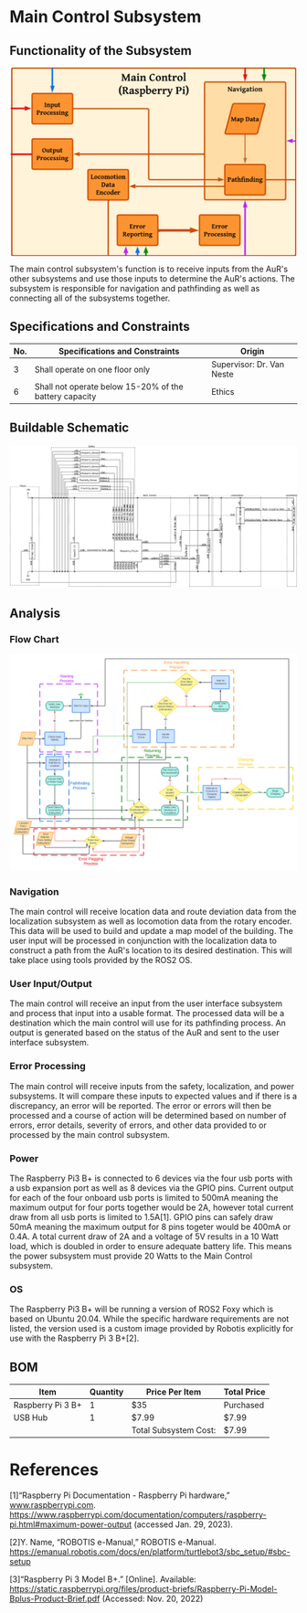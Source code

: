 # Main Control Subsystem

## Functionality of the Subsystem
<img src="https://github.com/Hawk652/Capstone-Guidance-Robot/blob/main/Documentation/Images/main_control/MainControlBlockDiagram.png" alt="Figure 1" width="500" style="display: block; margin-left: auto; margin-right: auto;"/>

The main control subsystem's function is to receive inputs from the AuR's other subsystems and use those inputs to determine the AuR's actions. The subsystem is responsible for navigation and pathfinding as well as connecting all of the subsystems together.

## Specifications and Constraints
| No. | Specifications and Constraints | Origin |
|-|-|-|
| 3 | Shall operate on one floor only | Supervisor: Dr. Van Neste |
| 6 | Shall not operate below 15-20% of the battery capacity | Ethics |

## Buildable Schematic
![Alt text](https://github.com/Hawk652/Capstone-Guidance-Robot/blob/main/Documentation/Images/main_control/Main%20Conrtol%20Circuit%20Schematic_3.PNG)

## Analysis

### Flow Chart
![Alt text](https://github.com/Hawk652/Capstone-Guidance-Robot/blob/main/Documentation/Images/main_control/Main%20control%20flowchart%20(1).png)

### Navigation
The main control will receive location data and route deviation data from the localization subsystem as well as locomotion data from the rotary encoder. This data will be used to build and update a map model of the building. The user input will be processed in conjunction with the localization data to construct a path from the AuR's location to its desired destination. This will take place using tools provided by the ROS2 OS.
### User Input/Output
The main control will receive an input from the user interface subsystem and process that input into a usable format. The processed data will be a destination which the main control will use for its pathfinding process. An output is generated based on the status of the AuR and sent to the user interface subsystem.
### Error Processing
The main control will receive inputs from the safety, localization, and power subsystems. It will compare these inputs to expected values and if there is a discrepancy, an error will be reported. The error or errors will then be processed and a course of action will be determined based on number of errors, error details, severity of errors, and other data provided to or processed by the main control subsystem.
### Power
The Raspberry Pi3 B+ is connected to 6 devices via the four usb ports with a usb expansion port as well as 8 devices via the GPIO pins. Current output for each of the four onboard usb ports is limited to 500mA meaning the maximum output for four ports together would be 2A, however total current draw from all usb ports is limited to 1.5A[1]. GPIO pins can safely draw 50mA meaning the maximum output for 8 pins togeter would be 400mA or 0.4A. A total current draw of 2A and a voltage of 5V results in a 10 Watt load, which is doubled in order to ensure adequate battery life. This means the power subsystem must provide 20 Watts to the Main Control subsystem.
### OS
The Raspberry Pi3 B+ will be running a version of ROS2 Foxy which is based on Ubuntu 20.04. While the specific hardware requirements are not listed, the version used is a custom image provided by Robotis explicitly for use with the Raspberry Pi 3 B+[2].

## BOM
| Item | Quantity | Price Per Item | Total Price |
|-|-|-|-|
| Raspberry Pi 3 B+ | 1 | $35 | Purchased |
| USB Hub | 1 | $7.99 | $7.99 |
| | | Total Subsystem Cost: | $7.99 |

# References
[1]“Raspberry Pi Documentation - Raspberry Pi hardware,” www.raspberrypi.com. https://www.raspberrypi.com/documentation/computers/raspberry-pi.html#maximum-power-output (accessed Jan. 29, 2023).

[2]Y. Name, “ROBOTIS e-Manual,” ROBOTIS e-Manual. https://emanual.robotis.com/docs/en/platform/turtlebot3/sbc_setup/#sbc-setup

[3]“Raspberry Pi 3 Model B+.” [Online]. Available: https://static.raspberrypi.org/files/product-briefs/Raspberry-Pi-Model-Bplus-Product-Brief.pdf (Accessed: Nov. 20, 2022)
